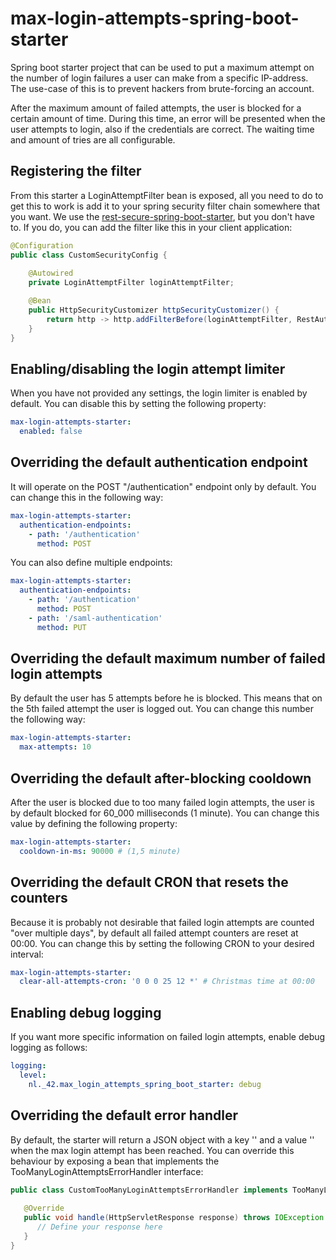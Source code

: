 # max-login-attempts-spring-boot-starter

Spring boot starter project that can be used to put a maximum attempt on
the number of login failures a user can make from a specific IP-address. 
The use-case of this is to prevent hackers from brute-forcing an account.

After the maximum amount of failed attempts, the user is blocked for a certain
amount of time. During this time, an error will be presented when the user attempts
to login, also if the credentials are correct. The waiting time and amount of tries
are all configurable.

## Registering the filter

From this starter a LoginAttemptFilter bean is exposed, all you need to do to get
this to work is add it to your spring security filter chain somewhere that you want.
We use the [rest-secure-spring-boot-starter](https://github.com/42BV/rest-secure-spring-boot-starter),
but you don't have to. If you do, you can add the filter like this in your client application:

```java
@Configuration
public class CustomSecurityConfig {
    
    @Autowired
    private LoginAttemptFilter loginAttemptFilter;

    @Bean
    public HttpSecurityCustomizer httpSecurityCustomizer() {
        return http -> http.addFilterBefore(loginAttemptFilter, RestAuthenticationFilter.class);
    }
}
```

## Enabling/disabling the login attempt limiter

When you have not provided any settings, the login limiter is enabled by default. You can
disable this by setting the following property:

```yaml
max-login-attempts-starter:
  enabled: false
```

## Overriding the default authentication endpoint

It will operate on the POST "/authentication" endpoint only by default. You can change this
in the following way:

```yaml
max-login-attempts-starter:
  authentication-endpoints:
    - path: '/authentication'
      method: POST
```

You can also define multiple endpoints:

 ```yaml
 max-login-attempts-starter:
   authentication-endpoints:
     - path: '/authentication'
       method: POST
     - path: '/saml-authentication'
       method: PUT
 ```

## Overriding the default maximum number of failed login attempts

By default the user has 5 attempts before he is blocked. This means that on the 5th failed
attempt the user is logged out. You can change this number the following way:

```yaml
max-login-attempts-starter:
  max-attempts: 10
```

## Overriding the default after-blocking cooldown

After the user is blocked due to too many failed login attempts, the user is by default blocked
for 60_000 milliseconds (1 minute). You can change this value by defining the following property:

```yaml
max-login-attempts-starter:
  cooldown-in-ms: 90000 # (1,5 minute)
``` 

## Overriding the default CRON that resets the counters

Because it is probably not desirable that failed login attempts are counted "over multiple days",
by default all failed attempt counters are reset at 00:00. You can change this by setting the following
CRON to your desired interval:

```yaml
max-login-attempts-starter:
  clear-all-attempts-cron: '0 0 0 25 12 *' # Christmas time at 00:00
```

## Enabling debug logging

If you want more specific information on failed login attempts, enable debug logging as follows:

```yaml
logging:
  level:
    nl._42.max_login_attempts_spring_boot_starter: debug
```

## Overriding the default error handler

By default, the starter will return a JSON object with a key '' and a value '' when the max login attempt
has been reached. You can override this behaviour by exposing a bean that implements the TooManyLoginAttemptsErrorHandler
interface:

```java
public class CustomTooManyLoginAttemptsErrorHandler implements TooManyLoginAttemptsErrorHandler {
       
   @Override
   public void handle(HttpServletResponse response) throws IOException {
      // Define your response here
   }
}
```